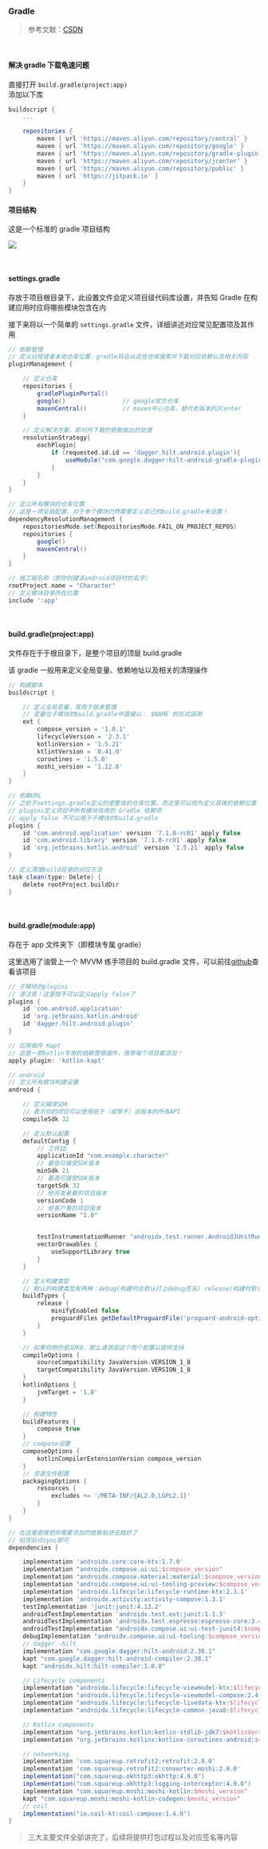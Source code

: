 ### Gradle

> 参考文献：[CSDN](https://blog.csdn.net/qq_42055933/article/details/125923776?ops_request_misc=%257B%2522request%255Fid%2522%253A%2522167642888916800215067410%2522%252C%2522scm%2522%253A%252220140713.130102334..%2522%257D&request_id=167642888916800215067410&biz_id=0&utm_medium=distribute.pc_search_result.none-task-blog-2~all~top_positive~default-1-125923776-null-null.142^v73^insert_down1,201^v4^add_ask,239^v1^control&utm_term=gradle)

<br>

#### 解决 gradle 下载龟速问题

直接打开 `build.gradle(project:app)`  
添加以下库

```groovy
buildscript {
    ...

    repositories {
        maven { url 'https://maven.aliyun.com/repository/central' }
        maven { url 'https://maven.aliyun.com/repository/google' }
        maven { url 'https://maven.aliyun.com/repository/gradle-plugin' }
        maven { url 'https://maven.aliyun.com/repository/jcenter' }
        maven { url 'https://maven.aliyun.com/repository/public' }
        maven { url 'https://jitpack.io' }
    }
}
```

#### 项目结构

这是一个标准的 gradle 项目结构

![](./imgs/gradle/g1.png)

<br>

#### settings.gradle

存放于项目根目录下，此设置文件会定义项目级代码库设置，并告知 Gradle 在构建应用时应将哪些模块包含在内

接下来将以一个简单的 `settings.gradle` 文件，详细讲述对应常见配置项及其作用

```groovy
// 依赖管理
// 定义远程或者本地仓库位置，gradle将会从这些仓库搜索并下载对应依赖以及相关内容
pluginManagement {

    // 定义仓库
    repositories {
        gradlePluginPortal()
        google()                // google官方仓库
        mavenCentral()          // maven中心仓库，替代老版本的JCenter
    }

    // 定义解决方案，即对所下载的依赖做出的处理
    resolutionStrategy{
        eachPlugin{
            if (requested.id.id == 'dagger.hilt.android.plugin'){
                useModule("com.google.dagger:hilt-android-gradle-plugin:2.38.1")
            }
        }
    }
}

// 定义所有模块的仓库位置
// 这是一项全局配置，对于单个模块仍然需要定义自己的build.gradle来设置！
dependencyResolutionManagement {
    repositoriesMode.set(RepositoriesMode.FAIL_ON_PROJECT_REPOS)
    repositories {
        google()
        mavenCentral()
    }
}

// 根工程名称（即你创建该android项目时的名字）
rootProject.name = "Character"
// 定义模块目录所在位置
include ':app'
```

<br>

#### build.gradle(project:app)

文件存在于于根目录下，是整个项目的顶层 build.gradle

该 gradle 一般用来定义全局变量、依赖地址以及相关的清理操作

```groovy
// 构建脚本
buildscript {

    // 定义全局变量，常用于版本管理
    // 变量在子模块的build.gradle中直接以： $NAME 的形式调用
    ext {
        compose_version = '1.0.1'
        lifecycleVersion = '2.3.1'
        kotlinVersion = '1.5.21'
        ktlintVersion = '0.41.0'
        coroutines = '1.5.0'
        moshi_version = '1.12.0'
    }
}

// 依赖URL
// 之前于settings.gradle定义的是整体的仓库位置，而这里可以视为定义具体的依赖位置
// plugins定义项目中所有模块共用的 Gradle 依赖项
// apply false 不可以用于子模块的build.gradle
plugins {
    id 'com.android.application' version '7.1.0-rc01' apply false
    id 'com.android.library' version '7.1.0-rc01' apply false
    id 'org.jetbrains.kotlin.android' version '1.5.21' apply false
}

// 定义清理build目录的对应方法
task clean(type: Delete) {
    delete rootProject.buildDir
}
```

<br>

#### build.gradle(module:app)

存在于 app 文件夹下（即模块专属 gradle）

这里选用了油管上一个 MVVM 练手项目的 build.gradle 文件，可以前往[github](https://github.com/Hoodlab/retrofit-mvvm-)查看该项目

```groovy
// 子模块的plugins
// 请注意！这里就不可以定义apply false了
plugins {
    id 'com.android.application'
    id 'org.jetbrains.kotlin.android'
    id 'dagger.hilt.android.plugin'
}

// 应用插件 Kapt
// 这是一款kotlin专用的依赖管理插件，推荐每个项目都添加！
apply plugin: 'kotlin-kapt'

// android
// 定义所有模块构建设置
android {

    // 定义编译SDK
    // 表示你的项目可以使用低于（或等于）该版本的所有API
    compileSdk 32

    // 定义默认配置
    defaultConfig {
        // 工件ID
        applicationId "com.example.character"
        // 最低可接受SDK版本
        minSdk 21
        // 最高可接受SDK版本
        targetSdk 32
        // 给开发者看的项目版本
        versionCode 1
        // 给客户看的项目版本
        versionName "1.0"


        testInstrumentationRunner "androidx.test.runner.AndroidJUnitRunner"
        vectorDrawables {
            useSupportLibrary true
        }
    }

    // 定义构建类型
    // 默认的构建类型有两种：debug(构建时会默认打上debug签名) release(构建时默认不打任何签名)
    buildTypes {
        release {
            minifyEnabled false
            proguardFiles getDefaultProguardFile('proguard-android-optimize.txt'), 'proguard-rules.pro'
        }
    }

    // 如果你用的是JDK8，那么请添加这个两个配置以提供支持
    compileOptions {
        sourceCompatibility JavaVersion.VERSION_1_8
        targetCompatibility JavaVersion.VERSION_1_8
    }
    kotlinOptions {
        jvmTarget = '1.8'
    }

    // 构建特性
    buildFeatures {
        compose true
    }
    // compose设置
    composeOptions {
        kotlinCompilerExtensionVersion compose_version
    }
    // 资源文件配置
    packagingOptions {
        resources {
            excludes += '/META-INF/{AL2.0,LGPL2.1}'
        }
    }
}

// 在这里直接把你需要添加的依赖贴进去就好了
// 贴完后点sync即可
dependencies {

    implementation 'androidx.core:core-ktx:1.7.0'
    implementation "androidx.compose.ui:ui:$compose_version"
    implementation "androidx.compose.material:material:$compose_version"
    implementation "androidx.compose.ui:ui-tooling-preview:$compose_version"
    implementation 'androidx.lifecycle:lifecycle-runtime-ktx:2.3.1'
    implementation 'androidx.activity:activity-compose:1.3.1'
    testImplementation 'junit:junit:4.13.2'
    androidTestImplementation 'androidx.test.ext:junit:1.1.3'
    androidTestImplementation 'androidx.test.espresso:espresso-core:3.4.0'
    androidTestImplementation "androidx.compose.ui:ui-test-junit4:$compose_version"
    debugImplementation "androidx.compose.ui:ui-tooling:$compose_version"
    // dagger -hilt
    implementation "com.google.dagger:hilt-android:2.38.1"
    kapt "com.google.dagger:hilt-android-compiler:2.38.1"
    kapt "androidx.hilt:hilt-compiler:1.0.0"

    // Lifecycle components
    implementation "androidx.lifecycle:lifecycle-viewmodel-ktx:$lifecycleVersion"
    implementation "androidx.lifecycle:lifecycle-viewmodel-compose:2.4.0"
    implementation "androidx.lifecycle:lifecycle-livedata-ktx:$lifecycleVersion"
    implementation "androidx.lifecycle:lifecycle-common-java8:$lifecycleVersion"

    // Kotlin components
    implementation "org.jetbrains.kotlin:kotlin-stdlib-jdk7:$kotlinVersion"
    implementation "org.jetbrains.kotlinx:kotlinx-coroutines-android:$coroutines"

    // networking
    implementation 'com.squareup.retrofit2:retrofit:2.9.0'
    implementation 'com.squareup.retrofit2:converter-moshi:2.9.0'
    implementation("com.squareup.okhttp3:okhttp:4.9.0")
    implementation("com.squareup.okhttp3:logging-interceptor:4.9.0")
    implementation "com.squareup.moshi:moshi-kotlin:$moshi_version"
    kapt "com.squareup.moshi:moshi-kotlin-codegen:$moshi_version"
    // coil
    implementation("io.coil-kt:coil-compose:1.4.0")
}
```

> 三大主要文件全部讲完了，后续将提供打包过程以及对应签名等内容

<br>
